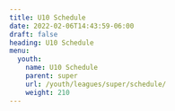 ```yaml
---
title: U10 Schedule
date: 2022-02-06T14:43:59-06:00
draft: false
heading: U10 Schedule
menu:
  youth:
    name: U10 Schedule
    parent: super
    url: /youth/leagues/super/schedule/
    weight: 210
---
```

